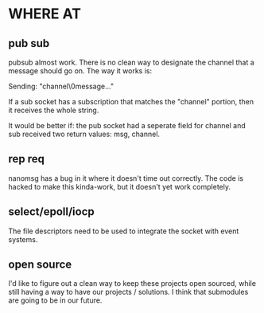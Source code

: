 # WHERE AT


## pub sub

pubsub almost work. There is no clean way to designate the channel that a message should go on. The way it works is:

Sending: "channel\0message..."

If a sub socket has a subscription that matches the "channel" portion, then it receives the whole string.

It would be better if: the pub socket had a seperate field for channel and sub received two return values: msg, channel.

## rep req

nanomsg has a bug in it where it doesn't time out correctly. The code is hacked to make this kinda-work, but it doesn't yet work completely.

## select/epoll/iocp

The file descriptors need to be used to integrate the socket with event systems.

## open source

I'd like to figure out a clean way to keep these projects open sourced, while still having a way to have our projects / solutions. I think that submodules are going to be in our future.
